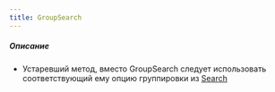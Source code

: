 ```yaml
---
title: GroupSearch
---
```


##### Описание 

-   Устаревший метод,  вместо GroupSearch следует использовать соответствующий ему опцию группировки из [Search](/avia/request/search) 